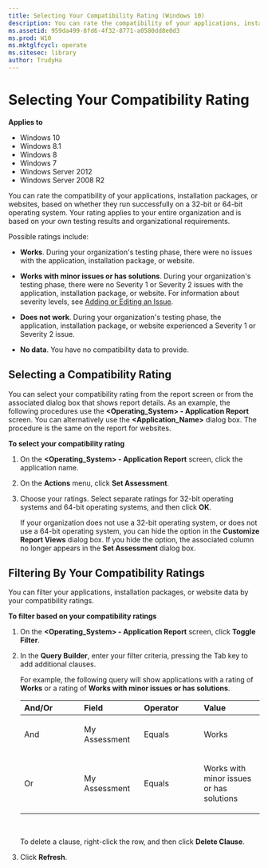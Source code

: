 ```yaml
---
title: Selecting Your Compatibility Rating (Windows 10)
description: You can rate the compatibility of your applications, installation packages, or websites, based on whether they run successfully on a 32-bit or 64-bit operating system.
ms.assetid: 959da499-8fd6-4f32-8771-a0580dd8e0d3
ms.prod: W10
ms.mktglfcycl: operate
ms.sitesec: library
author: TrudyHa
---
```


# Selecting Your Compatibility Rating


**Applies to**

-   Windows 10
-   Windows 8.1
-   Windows 8
-   Windows 7
-   Windows Server 2012
-   Windows Server 2008 R2

You can rate the compatibility of your applications, installation packages, or websites, based on whether they run successfully on a 32-bit or 64-bit operating system. Your rating applies to your entire organization and is based on your own testing results and organizational requirements.

Possible ratings include:

-   **Works**. During your organization's testing phase, there were no issues with the application, installation package, or website.

-   **Works with minor issues or has solutions**. During your organization's testing phase, there were no Severity 1 or Severity 2 issues with the application, installation package, or website. For information about severity levels, see [Adding or Editing an Issue](adding-or-editing-an-issue.md).

-   **Does not work**. During your organization's testing phase, the application, installation package, or website experienced a Severity 1 or Severity 2 issue.

-   **No data**. You have no compatibility data to provide.

## Selecting a Compatibility Rating


You can select your compatibility rating from the report screen or from the associated dialog box that shows report details. As an example, the following procedures use the **&lt;Operating\_System&gt; - Application Report** screen. You can alternatively use the **&lt;Application\_Name&gt;** dialog box. The procedure is the same on the report for websites.

**To select your compatibility rating**

1.  On the **&lt;Operating\_System&gt; - Application Report** screen, click the application name.

2.  On the **Actions** menu, click **Set Assessment**.

3.  Choose your ratings. Select separate ratings for 32-bit operating systems and 64-bit operating systems, and then click **OK**.

    If your organization does not use a 32-bit operating system, or does not use a 64-bit operating system, you can hide the option in the **Customize Report Views** dialog box. If you hide the option, the associated column no longer appears in the **Set Assessment** dialog box.

## Filtering By Your Compatibility Ratings


You can filter your applications, installation packages, or website data by your compatibility ratings.

**To filter based on your compatibility ratings**

1.  On the **&lt;Operating\_System&gt; - Application Report** screen, click **Toggle Filter**.

2.  In the **Query Builder**, enter your filter criteria, pressing the Tab key to add additional clauses.

    For example, the following query will show applications with a rating of **Works** or a rating of **Works with minor issues or has solutions**.

    <table>
    <colgroup>
    <col width="25%" />
    <col width="25%" />
    <col width="25%" />
    <col width="25%" />
    </colgroup>
    <thead>
    <tr class="header">
    <th align="left">And/Or</th>
    <th align="left">Field</th>
    <th align="left">Operator</th>
    <th align="left">Value</th>
    </tr>
    </thead>
    <tbody>
    <tr class="odd">
    <td align="left"><p>And</p></td>
    <td align="left"><p>My Assessment</p></td>
    <td align="left"><p>Equals</p></td>
    <td align="left"><p>Works</p></td>
    </tr>
    <tr class="even">
    <td align="left"><p>Or</p></td>
    <td align="left"><p>My Assessment</p></td>
    <td align="left"><p>Equals</p></td>
    <td align="left"><p>Works with minor issues or has solutions</p></td>
    </tr>
    </tbody>
    </table>

     

    To delete a clause, right-click the row, and then click **Delete Clause**.

3.  Click **Refresh**.

 

 





